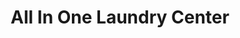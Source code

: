 ---
title: "All In One Laundry Center"
url: /springfield/all-in-one-laundry-center/
shop: laundry
---